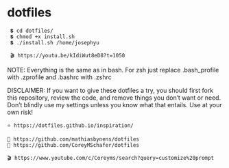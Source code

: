 # dotfiles
       
     💲 cd dotfiles/
     💲 chmod +x install.sh
     💲 ./install.sh /home/josephyu
     
     🎬 https://youtu.be/kIdiWut8eD8?t=1050

NOTE: Everything is the same as in bash. For zsh  just replace .bash_profile with  .zprofile and .bashrc  with  .zshrc

DISCLAIMER: If you want to give these dotfiles a try, you should first fork this repository, review the code, and remove things you don’t want or need. Don’t blindly use my settings unless you know what that entails. Use at your own risk!
    
    ⭐ https://dotfiles.github.io/inspiration/
    
    🧭 https://github.com/mathiasbynens/dotfiles
    🧭 https://github.com/CoreyMSchafer/dotfiles
    
    🎬 https://www.youtube.com/c/Coreyms/search?query=customize%20prompt
